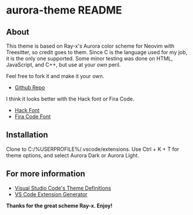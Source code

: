 # aurora-theme README

## About

  This theme is based on Ray-x's Aurora color scheme for Neovim with Treesitter, so credit goes to them.  Since C is the language used for my job, it is the only one supported. Some minor testing was done on HTML, JavaScript, and C++, but use at your own peril.

  Feel free to fork it and make it your own.
  * [Github Repo](https://github.com/walt-wood/aurora-theme)
  
  I think it looks better with the Hack font or Fira Code.
  * [Hack Font](https://github.com/source-foundry/Hack)
  * [Fira Code Font](https://github.com/tonsky/FiraCode)
  

## Installation

  Clone to C:/%USERPROFILE%/.vscode/extensions.
  Use Ctrl + K + T for theme options, and select Aurora Dark or Aurora Light.

## For more information

  * [Visual Studio Code's Theme Definitions](https://code.visualstudio.com/api/references/theme-color#text-colors)
  * [VS Code Extension Generator](https://www.npmjs.com/package/generator-code)

**Thanks for the great scheme Ray-x. Enjoy!**
